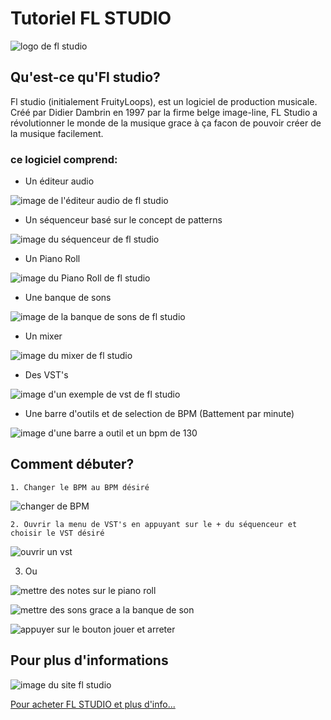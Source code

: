 # Tutoriel FL STUDIO

![logo de fl studio](MEDIA/330px-FL-Studio-12-Logo.png)

## Qu'est-ce qu'Fl studio?

Fl studio (initialement FruityLoops), est un logiciel de production musicale. Créé par Didier Dambrin en 1997 par la firme belge image-line,  FL Studio a révolutionner le monde de la musique grace à ça facon de pouvoir créer de la musique facilement.

### ce logiciel comprend:  

- Un éditeur audio 

![image de l'éditeur audio de fl studio](MEDIA/Capture.PNG)

- Un séquenceur basé sur le concept de patterns

![image du séquenceur de fl studio](MEDIA/dddd.PNG)

- Un Piano Roll

![image du Piano Roll de fl studio](MEDIA/weqwewwe.PNG)

- Une banque de sons

![image de la banque de sons de fl studio](MEDIA/ssss.PNG)

- Un mixer

![image du mixer de fl studio](MEDIA/wewqeweqweq.PNG)

- Des VST's

![image d'un exemple de vst de fl studio](MEDIA/sdsdsdsadsds.PNG)

- Une barre d'outils et de selection de BPM (Battement par minute)

![image d'une barre a outil et un bpm de 130](MEDIA/dffdsfdsfdsf.PNG)

## Comment débuter?

	1. Changer le BPM au BPM désiré

![changer de BPM](MEDIA/ezgif.com-gif-maker.gif)

 
	2. Ouvrir la menu de VST's en appuyant sur le + du séquenceur et choisir le VST désiré
 
![ouvrir un vst](MEDIA/ezgif.com-gif-maker1.gif)


 3. Ou

![mettre des notes sur le piano roll](MEDIA/ezgif.com-gif-maker2.gif)

   
![mettre des sons grace a la banque de son](MEDIA/ezgif.com-gif-maker3.gif)


![appuyer sur le bouton jouer et arreter](MEDIA/ezgif.com-gif-maker4.gif)





## Pour plus d'informations


![image du site fl studio](MEDIA/fl.PNG)

[Pour acheter FL STUDIO et plus d'info...](https://www.image-line.com/fl-studio/)

